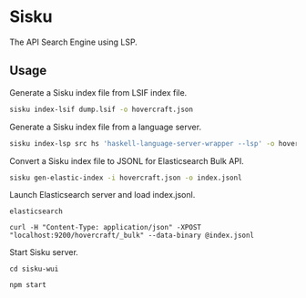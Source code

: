 # Sisku

The API Search Engine using LSP.

## Usage

Generate a Sisku index file from LSIF index file.

```sh
sisku index-lsif dump.lsif -o hovercraft.json
```

Generate a Sisku index file from a language server.

```sh
sisku index-lsp src hs 'haskell-language-server-wrapper --lsp' -o hovercraft.json
```

Convert a Sisku index file to JSONL for Elasticsearch Bulk API.

```sh
sisku gen-elastic-index -i hovercraft.json -o index.jsonl
```

Launch Elasticsearch server and load index.jsonl.

```
elasticsearch

curl -H "Content-Type: application/json" -XPOST "localhost:9200/hovercraft/_bulk" --data-binary @index.jsonl
```

Start Sisku server.

```
cd sisku-wui

npm start
```
